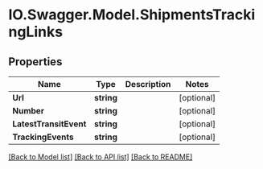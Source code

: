 # IO.Swagger.Model.ShipmentsTrackingLinks
## Properties

Name | Type | Description | Notes
------------ | ------------- | ------------- | -------------
**Url** | **string** |  | [optional] 
**Number** | **string** |  | [optional] 
**LatestTransitEvent** | **string** |  | [optional] 
**TrackingEvents** | **string** |  | [optional] 

[[Back to Model list]](../README.md#documentation-for-models) [[Back to API list]](../README.md#documentation-for-api-endpoints) [[Back to README]](../README.md)

